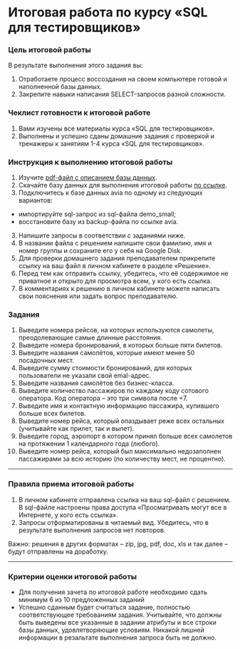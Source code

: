 # Итоговая работа по курсу «SQL для тестировщиков»

### Цель итоговой работы

В результате выполнения этого задания вы:

1. Отработаете процесс воссоздания на своем компьютере готовой и наполненной базы данных.
2. Закрепите навыки написания SELECT-запросов разной сложности.

### Чеклист готовности к итоговой работе

1.  Вами изучены все материалы курса «SQL для тестировщиков».
2.  Выполнены и успешно сданы домашние задания с проверкой и тренажеры к занятиям 1-4 курса «SQL для тестировщиков».

### Инструкция к выполнению итоговой работы

1. Изучите [pdf-файл с описанием базы данных](./bookings.pdf).
2. Скачайте базу данных для выполнения итоговой работы [по ссылке](https://github.com/netology-code/sqlshqa-diplom/releases).
2. Подключитесь к базе данных avia по одному из следующих вариантов:
- импортируйте sql-запрос из sql-файла  demo_small;
- восстановите базу из backup-файла по ссылке avia.
3. Напишите запросы в соответствии с заданиями ниже.
4. В названии файла с решением напишите свои фамилию, имя и номер группы и сохраните его у себя на Google Disk. 
5. Для проверки домашнего задания преподавателем прикрепите ссылку на ваш файл в личном кабинете в разделе «Решение».
6. Перед тем как отправить ссылку, убедитесь, что её содержимое не приватное и открыто для просмотра всем, у кого есть ссылка.
7. В комментариях к решению в личном кабинете можете написать свои пояснения или задать вопрос преподавателю.

### Задания

1. Выведите номера рейсов, на которых используются самолеты, преодолевающие самые длинные расстояния.
2. Выведите номера бронирований, в которых больше пяти билетов.
3. Выведите названия самолётов, которые имеют менее 50 посадочных мест.
4. Выведите сумму стоимости бронирований, для которых пользователи не указали свой emal-адрес.
5. Выведите названия самолётов без бизнес-класса.
6. Выведите количество пассажиров по каждому коду сотового оператора. Код оператора – это три символа после +7.
7. Выведите имя и контактную информацию пассажира, купившего больше всех билетов.
8. Выведите номер рейса, который опаздывает реже всех остальных (учитывайте как прилет, так и вылет).
9. Выведите город, аэропорт в котором принял больше всех самолетов на протяжении 1 календарного года (любого).
10. Выведите номер рейса, который был максимально недозаполнен пассажирами за всю историю (по количеству мест, не процентно).

------

### Правила приема итоговой работы

1. В личном кабинете отправлена ссылка на ваш sql-файл с решением. В sql-файле настроены права доступа «Просматривать могут все в Интернете, у кого есть ссылка».
3. Запросы отформатированы в читаемый вид. Убедитесь, что в результате выполнения запросов нет повторов.

Важно: решения в других форматах – zip, jpg, pdf, doc, xls и так далее – будут отправлены на доработку.

------

### Критерии оценки итоговой работы

- Для получения зачета по итоговой работе необходимо сдать минимум 6 из 10 предложенных заданий
- Успешно сданным будет считаться задание, полностью соответствующее требованиям задания. Учитывайте, что должны быть выведены все указанные в задании атрибуты и все строки базы данных, удовлятворяющие условиям. Никакой лишней информации в резальтате выполнения запроса быть не должно.



